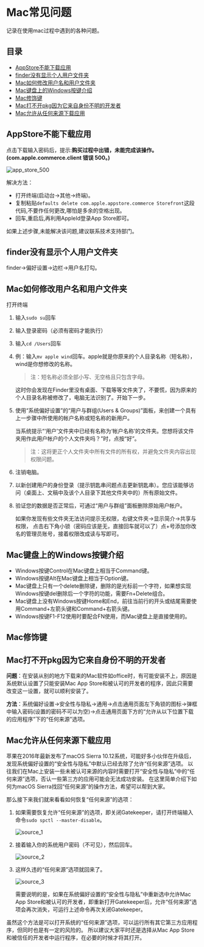 # Mac常见问题

记录在使用mac过程中遇到的各种问题。

## 目录

* [AppStore不能下载应用](#AppStore不能下载应用)
* [finder没有显示个人用户文件夹](#finder没有显示个人用户文件夹)
* [Mac如何修改用户名和用户文件夹](#Mac如何修改用户名和用户文件夹)
* [Mac键盘上的Windows按键介绍](#Mac键盘上的Windows按键介绍)
* [Mac修饰键](#Mac修饰键)
* [Mac打不开pkg因为它来自身份不明的开发者](#打不开pkg因为它来自身份不明的开发者)
* [Mac允许从任何来源下载应用](#Mac允许从任何来源下载应用)


## AppStore不能下载应用

点击下载输入密码后，提示:**购买过程中出错，未能完成该操作。(com.apple.commerce.client 错误 500。)**

![app_store_500](images/app_store_500.png)

解决方法：

* 打开终端(启动台->其他->终端)。
* 复制粘贴`defaults delete com.apple.appstore.commerce Storefront`这段代码,不要作任何更改,哪怕是多余的空格出现。
* 回车,重启后,再利用AppleId登录App Store即可。

如果上述步骤,未能解决该问题,建议联系技术支持部门。


## finder没有显示个人用户文件夹

finder->偏好设置->边栏->用户名打勾。


## Mac如何修改用户名和用户文件夹

打开终端

1. 输入`sudo su`回车
2. 输入登录密码（必须有密码才能执行）
3. 输入`cd /Users`回车
4. 例：输入`mv apple wind`回车。apple就是你原来的个人目录名称（短名称），wind是你想修改的名称。

    > 注：短名称必须全部小写、无空格且只包含字母。

    这时你会发现在Finder里没有桌面、下载等等文件夹了，不要慌，因为原来的个人目录名称被修改了，电脑无法识别了。开始下一步。

5. 使用“系统偏好设置”的“用户与群组(Users & Groups)”面板，来创建一个具有上一步骤中所使用的帐户名称或短名称的新用户。

    当系统提示“‘用户’文件夹中已经有名称为‘帐户名称’的文件夹。您想将该文件夹用作此用户帐户的个人文件夹吗？”时，点按“好”。

    > 注：这将更正个人文件夹中所有文件的所有权，并避免文件夹内容出现权限问题。

7. 注销电脑。
8. 以新创建用户的身份登录（提示钥匙串问题点击更新钥匙串）。您应该能够访问（桌面上、文稿中及该个人目录下其他文件夹中的）所有原始文件。
9. 验证您的数据是否正常后，可通过“用户与群组”面板删除原始用户帐户。

    如果你发现有些文件夹无法访问提示无权限，右键文件夹->显示简介->共享与权限，
    点击右下角小锁（密码应该是无，直接回车就可以了）点+号添加你改名的管理员账号，接着权限改成读与写即可。


## Mac键盘上的Windows按键介绍

* Windows按键Control在Mac键盘上相当于Command键。
* Windows按键Alt在Mac键盘上相当于Option键。
* Mac键盘上只有一个delete删除键，删除的是光标前一个字符，如果想实现Windows按键del删除后一个字符的功能，需要Fn+Delete组合。
* Mac键盘上没有Windows按键Home和End，前往当前行的开头或结尾需要使用Command+左箭头键和Command+右箭头键。
* Windows按键F1-F12使用时要配合FN使用，而Mac键盘上是直接使用的。


## Mac修饰键


## Mac打不开pkg因为它来自身份不明的开发者

**问题**：在安装从别的地方下载来的Mac软件如office时，有可能安装不上，原因是系统默认设置了只能安装Mac App Store和被认可的开发者的程序，因此只需要改变这一设置，就可以顺利安装了。

**方法**：系统偏好设置->安全性与隐私->通用->点击通用页面左下角锁的图标->弹框中输入密码(设置的密码不可以为空)->点击通用页面下方的“允许从以下位置下载的应用程序”下的“任何来源”选项。


## Mac允许从任何来源下载应用

苹果在2016年最新发布了macOS Sierra 10.12系统，可能好多小伙伴在升级后，发现系统偏好设置的“安全性与隐私”中默认已经去除了允许“任何来源”选项。
以往我们在Mac上安装一些未被认可来源的内容时需要打开“安全性与隐私”中的“任何来源”选项，否认一些第三方的应用可能会无法成功安装。
在这里简单介绍下如何为macOS Sierra找回“任何来源”的操作方法，希望可以帮到大家。

那么接下来我们就来看看如何恢复“任何来源”的选项：

1. 如果需要恢复允许“任何来源”的选项，即关闭Gatekeeper，请打开终端输入命令`sudo spctl --master-disable`。

    ![source_1](images/source_1.png)

2. 接着输入你的系统用户密码（不可见），然后回车。

    ![source_2](images/source_2.png)

3. 这样久违的“任何来源”选项就回来了。

    ![source_3](images/source_3.png)

    需要说明的是，如果在系统偏好设置的“安全性与隐私”中重新选中允许Mac App Store和被认可的开发者，即重新打开Gatekeeper后，允许“任何来源”选项会再次消失，可运行上述命令再次关闭Gatekeeper。

虽然这个方法是可以打开系统的“任何来源”选项，可以运行所有其它第三方应用程序，但同时也是有一定的风险的。
所以建议大家平时还是选择从Mac App Store 和被信任的开发者中运行程序，在必要的时候才将其打开。